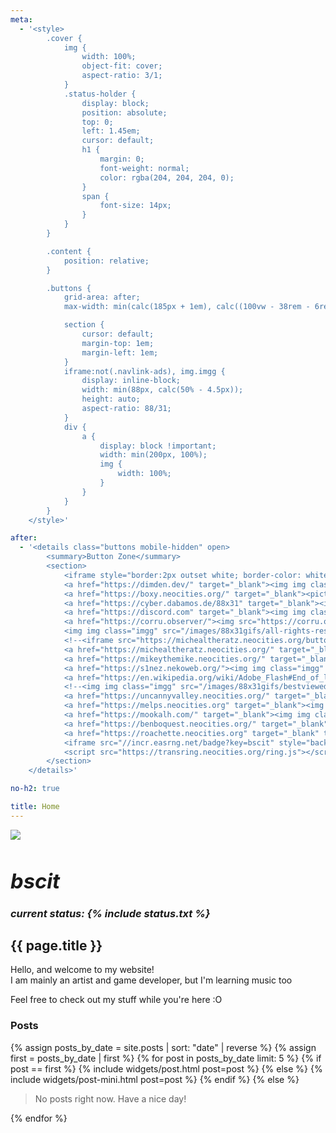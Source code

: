 ```yaml
---
meta:
  - '<style>
        .cover {
            img {
                width: 100%;
                object-fit: cover;
                aspect-ratio: 3/1;
            }
            .status-holder {
                display: block;
                position: absolute;
                top: 0;
                left: 1.45em;
                cursor: default;
                h1 {
                    margin: 0;
                    font-weight: normal;
                    color: rgba(204, 204, 204, 0);
                }
                span {
                    font-size: 14px;
                }
            }
        }

        .content {
            position: relative;
        }

        .buttons {
            grid-area: after;
            max-width: min(calc(185px + 1em), calc((100vw - 38rem - 6rem) / 2));

            section {
                cursor: default;
                margin-top: 1em;
                margin-left: 1em;
            }
            iframe:not(.navlink-ads), img.imgg {
                display: inline-block;
                width: min(88px, calc(50% - 4.5px));
                height: auto;
                aspect-ratio: 88/31;
            }
            div {
                a {
                    display: block !important;
                    width: min(200px, 100%);
                    img {
                        width: 100%;
                    }
                }
            }
        }
    </style>'

after:
  - '<details class="buttons mobile-hidden" open>
        <summary>Button Zone</summary>
        <section>
            <iframe style="border:2px outset white; border-color: white black black white; background-color:#ccc; width: 100%; aspect-ratio: 1;" class="navlink-ads" src="https://dimden.neocities.org/navlink/" name="neolink"></iframe>
            <a href="https://dimden.dev/" target="_blank"><img img class="imgg" src="https://dimden.dev/images/88x31.gif"></a>
            <a href="https://boxy.neocities.org/" target="_blank"><picture><source srcset="https://boxy.neocities.org/images/ggWebp.webp" type="image/webp"><img img class="imgg" src="https://boxy.neocities.org/images/ggPng.png"></picture></a>
            <a href="https://cyber.dabamos.de/88x31" target="_blank"><img img class="imgg" src="https://maia.crimew.gay/badges/88x31.gif"></a>
            <a href="https://discord.com" target="_blank"><img img class="imgg" src="/images/88x31gifs/discord_now.gif"></a>
            <a href="https://corru.observer/"><img src="https://corru.observer/8831.gif"></a>
            <img img class="imgg" src="/images/88x31gifs/all-rights-reserved.png">
            <!--<iframe src="https://michealtheratz.neocities.org/button" width="88" height="32" style="border: none;"></iframe>-->
            <a href="https://michealtheratz.neocities.org/" target="_blank"><img img class="imgg" src="/images/88x31gifs/michaeltheratz-sorry.png"></a>
            <a href="https://mikeythemike.neocities.org/" target="_blank" title="MIKE"><img img class="imgg" src="/images/88x31gifs/MIKE-button.png"></a>
            <a href="https://s1nez.nekoweb.org/"><img img class="imgg" src="https://s1nez.nekoweb.org/BUTTON.gif"></a>
            <a href="https://en.wikipedia.org/wiki/Adobe_Flash#End_of_life" target="_blank"><img img class="imgg" src="/images/88x31gifs/adobe_getflash4.gif"></a>
            <!--<img img class="imgg" src="/images/88x31gifs/bestviewedwithacomputer.gif">-->
            <a href="https://uncannyvalley.neocities.org/" target="_blank"><img img class="imgg" src="https://uncannyvalley.neocities.org/uncanny.gif"></a>
            <a href="https://melps.neocities.org" target="_blank"><img img class="imgg" src="https://melps.neocities.org/limk1.jpg" width="88px"></a>
            <a href="https://mookalh.com/" target="_blank"><img img class="imgg" src="/images/88x31gifs/mookal-button.gif"></a>
            <a href="https://benboquest.neocities.org/" target="_blank" title="SUPER BENBO QUEST II WEBPAGED"><img img class="imgg" src="/images/88x31gifs/BENBOWARS button.gif"></a>
            <a href="https://roachette.neocities.org" target="_blank" title="Roachette"><img img class="imgg" src="/images/88x31gifs/rchettebutton.gif"></a>
            <iframe src="//incr.easrng.net/badge?key=bscit" style="background: url(//incr.easrng.net/bg.gif)" title="increment badge" width="88" height="31" frameborder="0"></iframe>
            <script src="https://transring.neocities.org/ring.js"></script>
        </section>
    </details>'

no-h2: true

title: Home
---
```


<div class="cover">
    <img src="/images/cover-10-24.png">
    <h3 class="status-holder"><i><h1>bscit</h1><span>current status: {% include status.txt %}</span></i></h3>
</div>
<h2>{{ page.title }}</h2>
<p>
    Hello, and welcome to my website!<br>
    I am mainly an artist and game developer, but I'm learning music too
</p>
<p>
    Feel free to check out my stuff while you're here :O
</p>

### Posts

<nav class="post-navigation d-flex justify-content-between" aria-label="Post Navigation">
    {% assign posts_by_date = site.posts | sort: "date" | reverse %}
    {% assign first = posts_by_date | first %}
    {% for post in posts_by_date limit: 5 %}
        {% if post == first %}
            {% include widgets/post.html post=post %}
        {% else %}
            {% include widgets/post-mini.html post=post %}
        {% endif %}
    {% else %}
        <blockquote class="prompt">No posts right now. Have a nice day!</blockquote>
    {% endfor %}
</nav>
